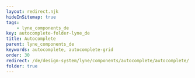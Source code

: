 ```yaml
---
layout: redirect.njk
hideInSitemap: true
tags: 
    - lyne_components_de
key: autocomplete-folder-lyne_de
title: Autocomplete
parent: lyne_components_de
keywords: autocomplete, autocomplete-grid
order: 30
redirect: /de/design-system/lyne/components/autocomplete/autocomplete/
folder: true
---
```

